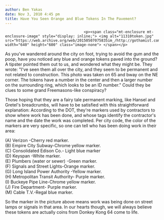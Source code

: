 ```yaml
---
author: Ben Yakas
date: Nov 3, 2010 4:45 pm
title: Have You Seen Orange and Blue Tokens In The Pavement?
---
```


	
										<p><span class="mt-enclosure mt-enclosure-image" style="display: inline;"> <img alt="11310token.jpg" src="https://web.archive.org/web/20150507075835im_/http://gothamist.com/attachments/byakas/11310token.jpg" width="640" height="600" class="image-none"> </span></p>

<p>As you&apos;ve wandered around the city on foot, trying to avoid the gum and the poop, have you noticed any blue and orange tokens paved into the ground? A tipster pointed them out to us, and wondered what they might be. They wrote: &quot;I&apos;ve seen them all over the city, and they seem to be permanent and not related to construction.  This photo was taken on 65 and bway on the NE corner. The tokens have a number in the center and then a larger number on the surrounding ring, which looks to be an ID number.&quot; Could they be clues to some grand Freemasons-like conspiracy?</p>

<p>Those hoping that they are a fairy tale permanent marking, like Hansel and Gretel&apos;s breadcrumbs, will have to be satisfied with this straightforward explanation: According to the DOT, they&apos;re markers used by contractors to show where work has been done, and whose tags identify the contractor&apos;s name and the date the work was completed. Per city code, the color of the markers are very specific, so one can tell who has been doing work in their area:</p>

<p>(A)       Verizon -Cherry red marker.<br>
(B)       Empire City Subway-Chrome yellow marker.<br>
(C)       Consolidated Edison Co.- Light blue marker<br>
(D)       Keyspan -White marker.<br>
(E)       Plumbers (water or sewer) -Green marker.<br>
(F)       Signals and Street Lights-Orange marker.<br>
(G)       Long Island Power Authority -Yellow marker.<br>
(H)       Metropolitan Transit Authority- Purple marker.<br>
(I)         Buckeye Pipe Line-Chrome yellow marker.<br>
(J)        Fire Department- Purple marker.<br>
(M)       Cable T.V.-Regal blue marker.</p>

<p>So the marker in the picture above means work was being done on street lamps or signals in that area. In our hearts though, we will always believe these tokens are actually coins from Donkey Kong 64 come to life.</p>					
										
									
				